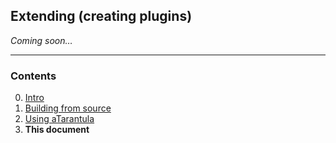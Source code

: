 
## Extending (creating plugins) ##

*Coming soon…*

-----

### Contents ###

0. [Intro](/README.md)
1. [Building from source](/docs/building.md)
2. [Using aTarantula](/docs/using.md)
3. **This document**
